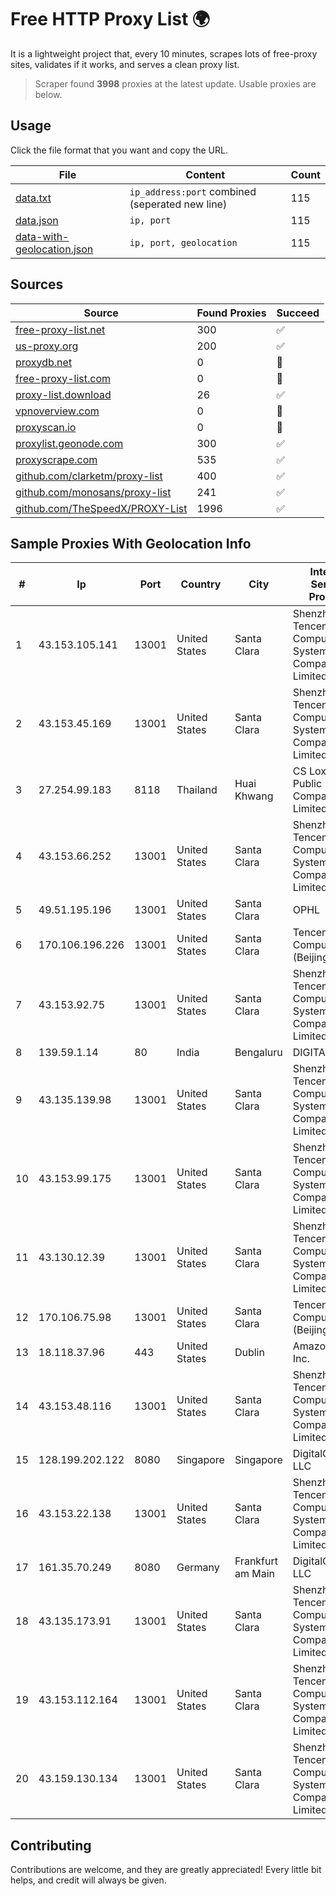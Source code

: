 
# Free HTTP Proxy List 🌍

It is a lightweight project that, every 10 minutes, scrapes lots of free-proxy sites, validates if it works, and serves a clean proxy list.


> Scraper found **3998** proxies at the latest update. Usable proxies are below.

## Usage

Click the file format that you want and copy the URL.


|File|Content|Count|
|----|-------|-----|
|[data.txt](https://raw.githubusercontent.com/themiralay/Proxy-List-World/master/data.txt)|`ip_address:port` combined (seperated new line)|115|
|[data.json](https://raw.githubusercontent.com/themiralay/Proxy-List-World/master/data.json)|`ip, port`|115|
|[data-with-geolocation.json](https://raw.githubusercontent.com/themiralay/Proxy-List-World/master/data-with-geolocation.json)|`ip, port, geolocation`|115|

## Sources

|Source|Found Proxies|Succeed|
|------|-------------|-------|
|[free-proxy-list.net](https://free-proxy-list.net)|300|✅|
|[us-proxy.org](https://www.us-proxy.org)|200|✅|
|[proxydb.net](http://proxydb.net)|0|🚫|
|[free-proxy-list.com](https://free-proxy-list.com/?page=&port=&type%5B%5D=http&type%5B%5D=https&up_time=0&search=Search)|0|🚫|
|[proxy-list.download](https://www.proxy-list.download/HTTP)|26|✅|
|[vpnoverview.com](https://vpnoverview.com/privacy/anonymous-browsing/free-proxy-servers)|0|🚫|
|[proxyscan.io](https://www.proxyscan.io)|0|🚫|
|[proxylist.geonode.com](https://proxylist.geonode.com/api/proxy-list?limit=300&page=1&sort_by=lastChecked&sort_type=desc&protocols=http,https)|300|✅|
|[proxyscrape.com](https://api.proxyscrape.com/v2/?request=displayproxies&protocol=http&timeout=10000&country=all&ssl=all&anonymity=all)|535|✅|
|[github.com/clarketm/proxy-list](https://raw.githubusercontent.com/clarketm/proxy-list/master/proxy-list-raw.txt)|400|✅|
|[github.com/monosans/proxy-list](https://raw.githubusercontent.com/monosans/proxy-list/main/proxies/http.txt)|241|✅|
|[github.com/TheSpeedX/PROXY-List](https://raw.githubusercontent.com/TheSpeedX/PROXY-List/master/http.txt)|1996|✅|


## Sample Proxies With Geolocation Info

|#|Ip|Port|Country|City|Internet Service Provider|
|-|--|----|-------|----|-------------------------|
|1|43.153.105.141|13001|United States|Santa Clara|Shenzhen Tencent Computer Systems Company Limited|
|2|43.153.45.169|13001|United States|Santa Clara|Shenzhen Tencent Computer Systems Company Limited|
|3|27.254.99.183|8118|Thailand|Huai Khwang|CS Loxinfo Public Company Limited|
|4|43.153.66.252|13001|United States|Santa Clara|Shenzhen Tencent Computer Systems Company Limited|
|5|49.51.195.196|13001|United States|Santa Clara|OPHL|
|6|170.106.196.226|13001|United States|Santa Clara|Tencent Cloud Computing (Beijing) Co|
|7|43.153.92.75|13001|United States|Santa Clara|Shenzhen Tencent Computer Systems Company Limited|
|8|139.59.1.14|80|India|Bengaluru|DIGITALOCEAN|
|9|43.135.139.98|13001|United States|Santa Clara|Shenzhen Tencent Computer Systems Company Limited|
|10|43.153.99.175|13001|United States|Santa Clara|Shenzhen Tencent Computer Systems Company Limited|
|11|43.130.12.39|13001|United States|Santa Clara|Shenzhen Tencent Computer Systems Company Limited|
|12|170.106.75.98|13001|United States|Santa Clara|Tencent Cloud Computing (Beijing) Co|
|13|18.118.37.96|443|United States|Dublin|Amazon.com, Inc.|
|14|43.153.48.116|13001|United States|Santa Clara|Shenzhen Tencent Computer Systems Company Limited|
|15|128.199.202.122|8080|Singapore|Singapore|DigitalOcean, LLC|
|16|43.153.22.138|13001|United States|Santa Clara|Shenzhen Tencent Computer Systems Company Limited|
|17|161.35.70.249|8080|Germany|Frankfurt am Main|DigitalOcean, LLC|
|18|43.135.173.91|13001|United States|Santa Clara|Shenzhen Tencent Computer Systems Company Limited|
|19|43.153.112.164|13001|United States|Santa Clara|Shenzhen Tencent Computer Systems Company Limited|
|20|43.159.130.134|13001|United States|Santa Clara|Shenzhen Tencent Computer Systems Company Limited|



## Contributing

Contributions are welcome, and they are greatly appreciated! Every
little bit helps, and credit will always be given.

